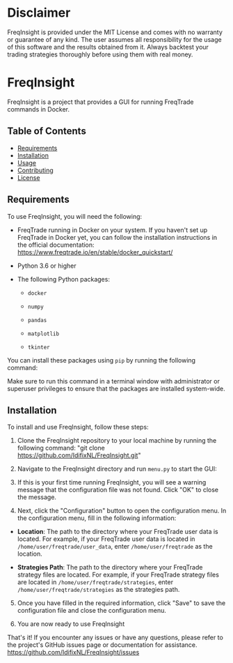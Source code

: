 # Disclaimer
 
 FreqInsight is provided under the MIT License and comes with no warranty or guarantee of any kind. The user assumes all responsibility for the usage of this software and the results obtained from it. Always backtest your trading strategies thoroughly before using them with real money.


# FreqInsight

FreqInsight is a project that provides a GUI for running FreqTrade commands in Docker.

## Table of Contents

* [Requirements](#requirements)
* [Installation](#installation)
* [Usage](#usage)
* [Contributing](#contributing)
* [License](#license)

## Requirements

To use FreqInsight, you will need the following:

* FreqTrade running in Docker on your system. If you haven't set up FreqTrade in Docker yet, you can follow the installation instructions in the official documentation: https://www.freqtrade.io/en/stable/docker_quickstart/

* Python 3.6 or higher

* The following Python packages:

  * `docker`
  
  * `numpy`
  
  * `pandas`
  
  * `matplotlib`
  
  * `tkinter`

You can install these packages using `pip` by running the following command:

Make sure to run this command in a terminal window with administrator or superuser privileges to ensure that the packages are installed system-wide.

## Installation

To install and use FreqInsight, follow these steps:

1. Clone the FreqInsight repository to your local machine by running the following command:
   "git clone https://github.com/IdifixNL/FreqInsight.git"

2. Navigate to the FreqInsight directory and run `menu.py` to start the GUI:


3. If this is your first time running FreqInsight, you will see a warning message that the configuration file was not found. Click "OK" to close the message.

4. Next, click the "Configuration" button to open the configuration menu. In the configuration menu, fill in the following information:

* **Location**: The path to the directory where your FreqTrade user data is located. For example, if your FreqTrade user data is located in `/home/user/freqtrade/user_data`, enter `/home/user/freqtrade` as the location.

* **Strategies Path**: The path to the directory where your FreqTrade strategy files are located. For example, if your FreqTrade strategy files are located in `/home/user/freqtrade/strategies`, enter `/home/user/freqtrade/strategies` as the strategies path.

5. Once you have filled in the required information, click "Save" to save the configuration file and close the configuration menu.

6. You are now ready to use FreqInsight 

That's it! If you encounter any issues or have any questions, please refer to the project's GitHub issues page or documentation for assistance. https://github.com/IdifixNL/FreqInsight/issues




